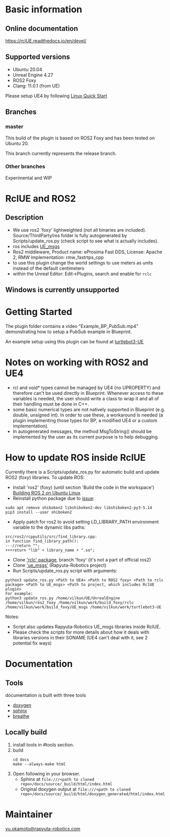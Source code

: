 # Basic information

## Online documentation

https://rclUE.readthedocs.io/en/devel/

## Supported versions

- Ubuntu 20.04
- Unreal Engine 4.27
- ROS2 Foxy
- Clang: 11.0.1 (from UE)

Please setup UE4 by following [Linux Quick Start](https://docs.unrealengine.com/4.27/en-US/SharingAndReleasing/Linux/BeginnerLinuxDeveloper/SettingUpAnUnrealWorkflow/)

## Branches

### master

This build of the plugin is based on ROS2 Foxy and has been tested on Ubuntu 20.

This branch currently represents the release branch.

### Other branches

Experimental and WIP

# RclUE and ROS2

## Description
- We use ros2 'foxy' lightweighted (not all binaries are included). Source/ThirdParty/ros folder is fully autogenerated by Scripts/update_ros.py (check script to see what is actually includes).
- ros includes [UE_msgs](https://github.com/rapyuta-robotics/UE_msgs)
- Ros2 middleware, Product name: eProsima Fast DDS, License: Apache 2, RMW implementation: rmw_fastrtps_cpp
- to use this plugin change the world settings to use meters as units instead of the default centimeters
- within the Unreal Editor: Edit->Plugins, search and enable for `rclc`

## Windows is currently unsupported

# Getting Started

The plugin folder contains a video "Example_BP_PubSub.mp4" demonstrating how to setup a PubSub example in Blueprint.

An example setup using this plugin can be found at [turtlebot3-UE](https://github.com/rapyuta-robotics/turtlebot3-UE)

# Notes on working with ROS2 and UE4

- rcl and void\* types cannot be managed by UE4 (no UPROPERTY) and therefore can't be used directly in Blueprint. Whenever access to these variables is needed, the user should write a class to wrap it and all of their handling must be done in C++.
- some basic numerical types are not natively supported in Blueprint (e.g. double, unsigned int). In order to use these, a workaround is needed (a plugin implementing those types for BP, a modified UE4 or a custom implementation).
- In autogenerated messages, the method MsgToString() should be implemented by the user as its current purpose is to help debugging.

# How to update ROS inside RclUE
Currently there is a Scripts/update_ros.py for automatic build and update ROS2 (foxy) libraries. To update ROS:
- Install 'ros2' (foxy) (until section 'Build the code in the workspace') [Building ROS 2 on Ubuntu Linux](https://docs.ros.org/en/foxy/Installation/Ubuntu-Development-Setup.html)
- Reinstall python package due to [issue](https://github.com/ros-visualization/qt_gui_core/issues/212):
```
sudo apt remove shiboken2 libshiboken2-dev libshiboken2-py3-5.14
pip3 install --user shiboken2
```
- Apply patch for ros2 to avoid setting LD_LIBRARY_PATH environment variable to the dynamic libs paths:
```
src/ros2/rcpputils/src/find_library.cpp:
in function find_library_path():
---//return "";
+++return "lib" + library_name + ".so";
```
- Clone ['rclc' package](https://github.com/ros2/rclc/tree/foxy), branch 'foxy' (it's not a part of official ros2)
- Clone ['ue_msgs'](https://github.com/rapyuta-robotics/UE_msgs) (Rapyuta-Robotics project) 
- Run Scripts/update_ros.py script with arguments:
```
python3 update_ros.py <Path to UE4> <Path to ROS2 foxy> <Path to rclc package> <Path to UE_msgs> <Path to project, which includes RclUE plugin>
For example:
python3 update_ros.py /home/vilkun/UE/UnrealEngine /home/vilkun/ros2_foxy /home/vilkun/work/build_foxy/rclc /home/vilkun/work/build_foxy/UE_msgs /home/vilkun/work/turtlebot3-UE
```
Notes:
- Script also updates Rapyuta-Robotics UE_msgs libraries inside RclUE.
- Please check the scripts for more details about how it deals with libraries versions in their SONAME (UE4 can't deal with it, see 2 potential fix ways)

# Documentation

## Tools

documentation is built with three tools

- [doxygen](http://www.doxygen.org)
- [sphinx](http://www.sphinx-doc.org)
- [breathe](https://breathe.readthedocs.io)

## Locally build

1. install tools in #tools section.
2. build
   ```
   cd docs
   make --always-make html
   ```
3. Open following in your browser.
   - Sphinx at `file:///<path to cloned repo>/docs/source/_build/html/index.html`
   - Original doxygen output at `file:///<path to cloned repo>/docs/source/_build/html/doxygen_generated/html/index.html`

# Maintainer

yu.okamoto@rapyuta-robotics.com
